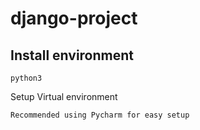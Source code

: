 # django-project
## Install environment

    python3

Setup Virtual environment

    Recommended using Pycharm for easy setup